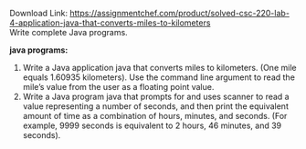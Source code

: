 Download Link: https://assignmentchef.com/product/solved-csc-220-lab-4-application-java-that-converts-miles-to-kilometers
<br>
Write complete Java programs.

<strong>java programs: </strong>

<ol>

 <li>Write a Java application java that converts miles to kilometers. (One mile equals 1.60935 kilometers). Use the command line argument to read the mile’s value from the user as a floating point value.</li>

 <li>Write a Java program java that prompts for and uses scanner to read a value representing a number of seconds, and then print the equivalent amount of time as a combination of hours, minutes, and seconds. (For example, 9999 seconds is equivalent to 2 hours, 46 minutes, and 39 seconds).</li>

</ol>


